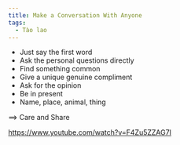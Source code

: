 ```yaml
---
title: Make a Conversation With Anyone
tags:
  - Tào lao
---
```


- Just say the first word
- Ask the personal questions directly
- Find something common
- Give a unique genuine compliment
- Ask for the opinion
- Be in present
- Name, place, animal, thing

\==> Care and Share

https://www.youtube.com/watch?v=F4Zu5ZZAG7I
